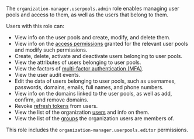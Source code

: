 The `organization-manager.userpools.admin` role enables managing user pools and access to them, as well as the users that belong to them.

Users with this role can:
* View info on the user pools and create, modify, and delete them.
* View info on the [access permissions](../../../iam/concepts/access-control/index.md) granted for the relevant user pools and modify such permissions.
* Create, delete, activate and deactivate users belonging to user pools.
* View the attributes of users belonging to user pools.
* View the factors of [multi-factor authentication (MFA)](https://en.wikipedia.org/wiki/Multi-factor_authentication).
* View the user audit events.
* Edit the data of users belonging to user pools, such as usernames, passwords, domains, emails, full names, and phone numbers.
* View info on the domains linked to the user pools, as well as add, confirm, and remove domains.
* Revoke [refresh tokens](../../../iam/concepts/authorization/refresh-token.md) from users.
* View the list of the organization [users](../../../overview/roles-and-resources.md#users) and info on them.
* View the list of the [groups](../../../organization/concepts/groups.md) the organization users are members of.

This role includes the `organization-manager.userpools.editor` permissions.
